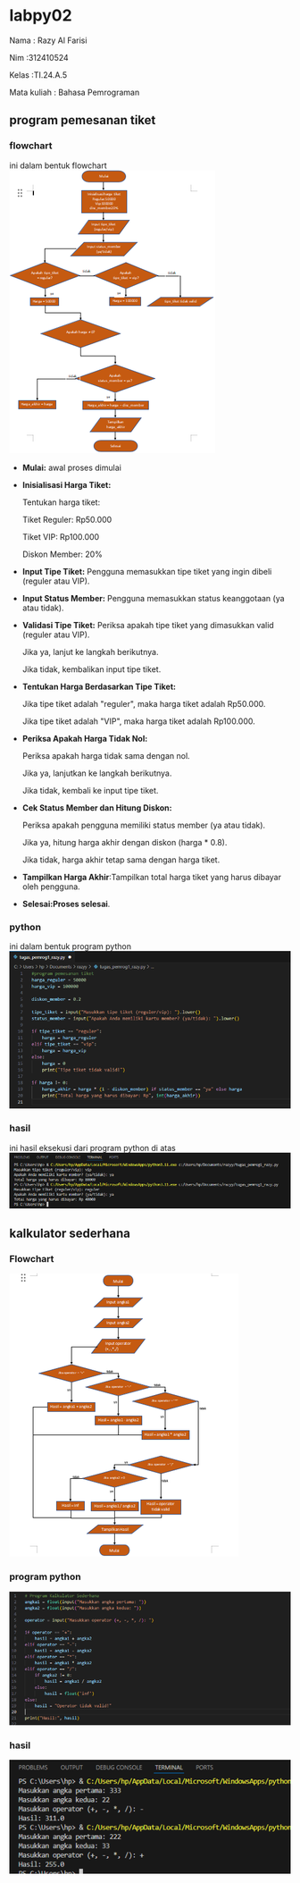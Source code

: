 # labpy02
Nama : Razy Al Farisi <p>
Nim :312410524 <p>
Kelas :TI.24.A.5 <p>
Mata kuliah : Bahasa Pemrograman <p>
## program pemesanan tiket
### flowchart
ini dalam bentuk flowchart
![gambar 1](screen/gmb3.png)
- **Mulai:** awal proses dimulai <p>
- **Inisialisasi Harga Tiket:** <p>
Tentukan harga tiket:<p>
Tiket Reguler: Rp50.000<p>
Tiket VIP: Rp100.000<p>
Diskon Member: 20%<p>
- **Input Tipe Tiket:** Pengguna memasukkan tipe tiket yang ingin dibeli (reguler atau VIP).<p>
- **Input Status Member:** Pengguna memasukkan status keanggotaan (ya atau tidak).<p>
- **Validasi Tipe Tiket:** Periksa apakah tipe tiket yang dimasukkan valid (reguler atau VIP).<p>
Jika ya, lanjut ke langkah berikutnya.<p>
Jika tidak, kembalikan input tipe tiket.<p>
- **Tentukan Harga Berdasarkan Tipe Tiket:** <p>
Jika tipe tiket adalah "reguler", maka harga tiket adalah Rp50.000.<p>
Jika tipe tiket adalah "VIP", maka harga tiket adalah Rp100.000.<p>
- **Periksa Apakah Harga Tidak Nol:** <p>
Periksa apakah harga tidak sama dengan nol.<p>
Jika ya, lanjutkan ke langkah berikutnya.<p>
Jika tidak, kembali ke input tipe tiket.<p>
- **Cek Status Member dan Hitung Diskon:** <p>
Periksa apakah pengguna memiliki status member (ya atau tidak).<p>
Jika ya, hitung harga akhir dengan diskon (harga * 0.8).<p>
Jika tidak, harga akhir tetap sama dengan harga tiket.<p>
- **Tampilkan Harga Akhir**:Tampilkan total harga tiket yang harus dibayar oleh pengguna.<p>
- **Selesai:Proses selesai**.<p>

### python
ini dalam bentuk program python
![gambar 2](screen/gmb1.png)

### hasil 
ini hasil eksekusi dari program python di atas
![gambar 3](screen/gmb2.png)

## kalkulator sederhana
### Flowchart
![gambar 4](screen/gmb4.png)

### program python
![gambar 5](screen/gmb5.png)

### hasil
![gambar 6](screen/gmb6.png)

